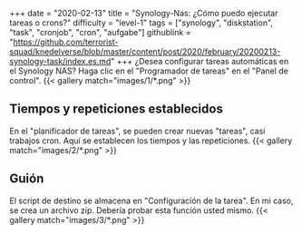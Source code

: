 +++
date = "2020-02-13"
title = "Synology-Nas: ¿Cómo puedo ejecutar tareas o crons?"
difficulty = "level-1"
tags = ["synology", "diskstation", "task", "cronjob", "cron", "aufgabe"]
githublink = "https://github.com/terrorist-squad/knedelverse/blob/master/content/post/2020/february/20200213-synology-task/index.es.md"
+++
¿Desea configurar tareas automáticas en el Synology NAS? Haga clic en el "Programador de tareas" en el "Panel de control".
{{< gallery match="images/1/*.png" >}}

## Tiempos y repeticiones establecidos
En el "planificador de tareas", se pueden crear nuevas "tareas", casi trabajos cron. Aquí se establecen los tiempos y las repeticiones.
{{< gallery match="images/2/*.png" >}}

## Guión
El script de destino se almacena en "Configuración de la tarea". En mi caso, se crea un archivo zip. Debería probar esta función usted mismo.
{{< gallery match="images/3/*.png" >}}
